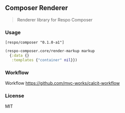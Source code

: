 
Composer Renderer
----

> Renderer library for Respo Composer

### Usage

```edn
[respo/composer "0.1.0-a1"]
```

```clojure
(respo-composer.core/render-markup markup
  {:data {}
   :templates {"container" nil}})
```

### Workflow

Workflow https://github.com/mvc-works/calcit-workflow

### License

MIT
